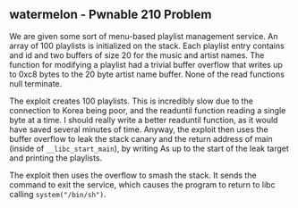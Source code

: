 ## watermelon - Pwnable 210 Problem

We are given some sort of menu-based playlist management service. An
array of 100 playlists is initialized on the stack. Each playlist entry
contains and id and two buffers of size 20 for the music and artist
names. The function for modifying a playlist had a trivial buffer
overflow that writes up to 0xc8 bytes to the 20 byte artist name buffer.
None of the read functions null terminate.

The exploit creates 100 playlists. This is incredibly slow due to the
connection to Korea being poor, and the readuntil function reading a
single byte at a time. I should really write a better readuntil
function, as it would have saved several minutes of time. Anyway, the
exploit then uses the buffer overflow to leak the stack canary and the
return address of main (inside of `__libc_start_main`), by writing As up
to the start of the leak target and printing the playlists.

The exploit then uses the overflow to smash the stack. It sends the
command to exit the service, which causes the program to return to libc
calling `system("/bin/sh")`.
